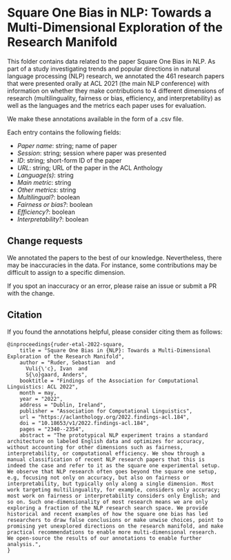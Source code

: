 # Square One Bias in NLP: Towards a Multi-Dimensional Exploration of the Research Manifold

This folder contains data related to the paper Square One Bias in NLP. As part of
a study investigating trends and popular directions in natural language processing (NLP) research,
we annotated the 461 research papers that were presented orally at ACL 2021 (the main NLP conference)
with information on whether they make contributions to 4 different dimensions of research (multilinguality, fairness or bias, efficiency, and interpretability)
as well as the languages and the metrics each paper uses for evaluation.

We make these annotations available in the form of a .csv file.

Each entry contains the following fields:

- *Paper name*: string; name of paper
- *Session*: string; session where paper was presented
- *ID*: string; short-form ID of the paper
- *URL*: string; URL of the paper in the ACL Anthology
- *Language(s)*: string
- *Main metric*: string
- *Other metrics*: string
- *Multilingual?*: boolean
- *Fairness or bias?*: boolean
- *Efficiency?*: boolean
- *Interpretability?*: boolean

## Change requests
We annotated the papers to the best of our knowledge. Nevertheless, there may be inaccuracies in the data. For instance,
some contributions may be difficult to assign to a specific dimension.

If you spot an inaccuracy or an error, please raise an issue or submit a PR with the change.

## Citation

If you found the annotations helpful, please consider citing them as follows:

```
@inproceedings{ruder-etal-2022-square,
    title = "Square One Bias in {NLP}: Towards a Multi-Dimensional Exploration of the Research Manifold",
    author = "Ruder, Sebastian  and
      Vuli{\'c}, Ivan  and
      S{\o}gaard, Anders",
    booktitle = "Findings of the Association for Computational Linguistics: ACL 2022",
    month = may,
    year = "2022",
    address = "Dublin, Ireland",
    publisher = "Association for Computational Linguistics",
    url = "https://aclanthology.org/2022.findings-acl.184",
    doi = "10.18653/v1/2022.findings-acl.184",
    pages = "2340--2354",
    abstract = "The prototypical NLP experiment trains a standard architecture on labeled English data and optimizes for accuracy, without accounting for other dimensions such as fairness, interpretability, or computational efficiency. We show through a manual classification of recent NLP research papers that this is indeed the case and refer to it as the square one experimental setup. We observe that NLP research often goes beyond the square one setup, e.g, focusing not only on accuracy, but also on fairness or interpretability, but typically only along a single dimension. Most work targeting multilinguality, for example, considers only accuracy; most work on fairness or interpretability considers only English; and so on. Such one-dimensionality of most research means we are only exploring a fraction of the NLP research search space. We provide historical and recent examples of how the square one bias has led researchers to draw false conclusions or make unwise choices, point to promising yet unexplored directions on the research manifold, and make practical recommendations to enable more multi-dimensional research. We open-source the results of our annotations to enable further analysis.",
}
```
